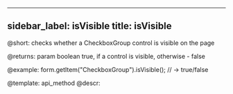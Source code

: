
---
sidebar_label: isVisible
title: isVisible
---          

@short: checks whether a CheckboxGroup control is visible on the page

@returns:
param   boolean     true, if a control is visible, otherwise - false

@example:
form.getItem("CheckboxGroup").isVisible(); // -> true/false


@template: api_method
@descr:


